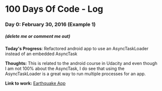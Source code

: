 # 100 Days Of Code - Log

### Day 0: February 30, 2016 (Example 1)
##### (delete me or comment me out)

**Today's Progress**: Refactored android app to use an AsyncTaskLoader instead of an embedded AsyncTask 

**Thoughts:** This is related to the android course in Udacity and even though I am not 100% about the AsyncTask, I do see that using the AsyncTaskLoader is a great way to run multiple processes for an app. 

**Link to work:** [Earthquake App](https://github.com/thehme/EarthquakeApp)


